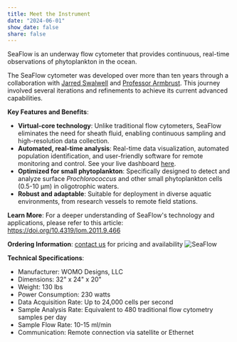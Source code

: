 ```yaml
---
title: Meet the Instrument
date: "2024-06-01"
show_date: false
share: false
---
```


SeaFlow is an underway flow cytometer that provides continuous, real-time observations of phytoplankton in the ocean. 

<!--more--> 
The SeaFlow cytometer was developed over more than ten years through a collaboration with [Jarred Swalwell](https://armbrustlab.ocean.washington.edu/people/swalwell/) and [Professor Armbrust](https://armbrustlab.ocean.washington.edu/people/armbrust/). This journey involved several iterations and refinements to achieve its current advanced capabilities.


**Key Features and Benefits**:
* **Virtual-core technology**: Unlike traditional flow cytometers, SeaFlow eliminates the need for sheath fluid, enabling continuous sampling and high-resolution data collection.   
* **Automated, real-time analysis**: Real-time data visualization, automated population identification, and user-friendly software for remote monitoring and control. See your live dashboard [here](https://gradientscruise.org/d/Ybbbrzqae/tn427-by-time?orgId=1).  
* **Optimized for small phytoplankton**: Specifically designed to detect and analyze surface *Prochlorococcus* and other small phytoplankton cells (0.5-10 µm) in oligotrophic waters.    
* **Robust and adaptable**: Suitable for deployment in diverse aquatic environments, from research vessels to remote field stations.    


**Learn More**:
For a deeper understanding of SeaFlow's technology and applications, please refer to this article: https://doi.org/10.4319/lom.2011.9.466


**Ordering Information**:
[contact us](mailto:ribalet@uw.edu) for pricing and availability
![SeaFlow](seaflow.png)


**Technical Specifications**:
* Manufacturer: WOMO Designs, LLC
* Dimensions: 32" x 24" x 20"
* Weight: 130 lbs
* Power Consumption: 230 watts
* Data Acquisition Rate: Up to 24,000 cells per second
* Sample Analysis Rate: Equivalent to 480 traditional flow cytometry samples per day
* Sample Flow Rate: 10-15 ml/min
* Communication: Remote connection via satellite or Ethernet
